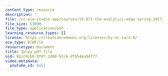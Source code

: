 ```yaml
---
content_type: resource
description: ''
file: /ol-ocw-studio-app/courses/15-071-the-analytics-edge-spring-2017/8b1c0cb88f0f2d0891c8dfb54ea94777_dDHsLmwd9No.pdf
file_size: 13690
file_type: application/pdf
learning_resource_types: []
license: https://creativecommons.org/licenses/by-nc-sa/4.0/
ocw_type: OCWFile
resourcetype: Document
title: 3play pdf file
uid: 8b1c0cb8-8f0f-2d08-91c8-dfb54ea94777
video_metadata:
  youtube_id: null
---
```


